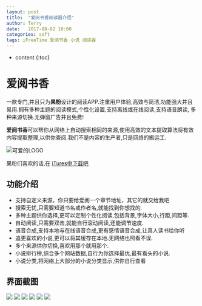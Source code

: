 ```yaml
---
layout: post
title:  "爱阅书香阅读器介绍"
author: Terry
date:   2017-08-02 10:00
categories: soft
tags: iFreeTime 爱阅书香 小说 阅读器
---
```


* content
{:toc}

# 爱阅书香

一款专门,并且只为**果粉**设计的阅读APP.注重用户体验,高效与简洁,功能强大并且易用.拥有多种主题的阅读模式,个性化设置,支持离线或在线阅读,支持语音朗读, 多种来源切换.无弹窗广告并且免费!

**爱阅书香**可以帮你从网络上自动搜索相同的来源,使用高效的文本提取算法将有效内容提取整理,以供你查阅.我们不是内容的生产者,只是网络的搬运工.


![可爱的LOGO](/files/ift_logo.png)

果粉们喜欢的话,在
[iTures中下载吧](https://itunes.apple.com/cn/app/ai-yue-shu-xiang-quan-ben/id1137819437?mt=8)









## 功能介绍

* 支持自定义来源，你只要给爱阅一个章节地址，其它的就交给我吧
* 搜索无忧,只需要知道书名或作者名,就能找到你想找的.
* 多种主题供你选择,更可以定制个性化阅读,包括背景,字体大小,行距,间距等.
* 自动阅读,只需要双击,就能自行滚动阅读,还能调节速度.
* 语音合成,支持本地与在线语音合成,更有感情语音合成,让真人读书给你听
* 追更喜欢的小说,更可以将其缓存在本地.无网络也照看不误.
* 多个来源供你切换,喜欢用那个就用那个.
* 小说排行榜,综合多个网站数据,自行为你选择最优,最有看头的小说.
* 小说分类,将网络上大部分的小说分类显示,供你自行查看

## 界面截图

![](/files/ift_g.gif)
![](/files/ift_1.PNG)
![](/files/ift_2.PNG)
![](/files/ift_3.PNG)
![](/files/ift_4.PNG)
![](/files/ift_5.PNG)


